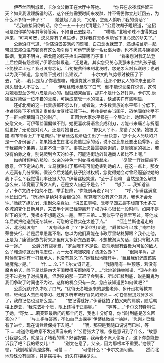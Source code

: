 　　伊蒂丝回到城堡，卡尔文公爵正在大厅中等她。
　　“你只在永夜城停留三天？如果我没理解错的话，这个任务需要时间来发酵，并不需要你立刻赶回去，为什么不多待一阵子？”
　　她皱起了眉头，“父亲，您派人偷听了我的谈话？”
　　“若我直接问你的话，你会一五一十交代清楚么？”公爵吹胡子瞪眼道，“这招可是跟你学的与其等待答案，不如自己去探寻。”
　　“噗嗤，”北地珍珠不由得笑出声来，“可喜可贺，您总算有了点进步，这样我在无冬也能省下担心您的功夫了。”
　　公爵没好气道，“你还没回答我的问题呢，自己走也就罢了，还想把兰斯一起带过去那位温布顿真有这么吸引你？可他宁愿娶一名女巫为妻，也不愿意与康德家联姻，我真不明白，把戈隆的孩子抬出来算哪门子事！”
　　“看来您对我无法登上后位颇有怨言啊，”伊蒂丝斜眼道，“还是说，其实您只关心我那未出世的孩子能不能接过王冠？我可没有忘记，当初提费科来到北境时，您是怎么对我说的；也别以为我不知道，您向陛下提过什么建议。”
　　卡尔文的气势顿时被压了下去，“我……我只是为了你着想嘛，难道你就不觉得，让那个野女人的种来出这种风头很让人不甘么……”
　　伊蒂丝暗地里叹了口气，倒不能说父亲在说谎，这句为她着想至少有八成是真心的，但就结果而言，那并不是什么好打算。卡尔文.康德或许能做一位不错的父亲，可换成掌管一地的领主，缺点实在有些明显。
　　还好北境的这一代贵族都不怎么样，或者说，大多数贵族的水平都十分低下，也难怪陛下不想再让贵族制度继续延续下去。换作是她来当国王，恐怕同样接受不了一群白痴糟蹋自己的财产。
　　正因为大家水平都在一个层次上，她理应好声安慰父亲，可伊蒂丝偏偏做不到。她更喜欢将语言变成利刃，若能带来痛苦与折磨就更好了无论是对别人，还是对她自己。
　　“野女人？不，您错了父亲，她被戈隆.温布顿看上并不是偶然。”伊蒂丝边说着边生出了一丝快意，“那个女人欠缺的只是一个身份罢了，如果她出生在北地贵族世家的话，说不定比您还要出色得多，至于我那两个弟弟，就更不值一提了。事实上您最需要感谢的，是康德家的祖上，若没有伯爵之身，别说爬到今天的位子，可能连街边的普通商人都比不上呢。”
　　如她所预料的那般，父亲的神色一时变得难看起来。
　　“尽管一开始百般不愿意，但下定决心后，立马就供出了那些有可能危害到她的人，在这一点上，那女人还真有几分果断。假设今后戈隆的孩子接过权柄，您觉得她会对曾经逼迫过她的我下手么？我觉得几率还挺大的，”伊蒂丝轻笑道，“至于手段嘛，当然是怎么解恨怎么来，毕竟最了解女人的，还是女人自己不是么？”
　　“够了……我知道错了，”卡尔文终于招架不住，举手投降，“你能别再说了吗？”
　　“呼，”伊蒂丝满意地长出口气，“所以他是绝对不会继位的，就算陛下没有这个意思，我也不会允许。”她撩了撩长发，走到父亲身边，“说回正事吧，我尽早回去是不想落下太多无冬城的变化日新月异，来去半个月已经算离开了权力中心很长一段时间，如果不是陛下的交代，我根本不想跑这么一趟。至于三弟……我似乎早在信里写过，等他成年后就把他送到无冬城来，可您的记性实在太差了点。”
　　“但连兰斯也送走的话，北境就没有”
　　“没有继承者了？”伊蒂丝打断道，“爵位如今已成了纯粹的荣誉头衔，若是后辈愚蠢不堪，您以为他们真能在市政厅里站稳脚跟？我带走他，正是为了康德家族的将来那里有太多新东西要学，不想被淘汰的话，就只有融入其中一途。”
　　公爵仍有些犹豫，“罗兰陛下不是说，蛮荒地里有着极为可怕的敌人么？难道你就没有考虑过，万一无冬城被攻陷了该怎么办？”
　　“很简单啊，那时候就算你有一打继承人，也没有意义了。”她轻松地摊开手，“而且我们还应该感谢魔鬼才是。”
　　“什……么？”卡尔文讶异道。
　　“我隐隐有一种预感，若没有魔鬼的话，陛下早就将四大王国搅得天翻地覆了……”北地珍珠撇嘴道，“现在的稳定不过是为了对抗魔鬼，但剧变的那一天迟早会到来，所以归根到底，说是魔鬼为我们争取了时间也不为过。这样的机会只有一次，您应该知道要如何做吧？”
　　公爵沉默许久才叹了口气，“优待无冬城派来的那些老师、多开设初等教育班、继续送人去西境学习、还有多听市政厅官员的建议……你在信里提过好多次了，我的记忆也没那么差。”
　　“您记得就好，”伊蒂丝拍了拍父亲的肩膀，随后朝楼上走去，“我先去补个觉，晚上还得干正事呢。”
　　“等等……”卡尔文转身叫住了她，“野女……莉芙亚最后问的那个问题，我也十分好奇，你当时到底是怎么回答的？”
　　“与其等待答案，不如自己去探寻”伊蒂丝微微一笑道，“您刚才已经有了进步，现在请继续保持下去吧。”
　　“喂，那只是我随口说说而已啦，等下……难道你是故意不发出声音来的？”公爵张大了嘴，像是意识到了什么，“故意引我那么说，就是为了堵我的嘴？好罢好罢，我再也不派人偷听了，这下你总能告诉我了吧？我的乖女儿！”
　　“别太在意了，父亲，因为那根本不重要。”她顿了顿，“我倒希望真是这样，可惜……”
　　“可惜什么？”卡尔文追问道。
　　然而北地珍珠没有回答，只是摆摆手，消失在楼梯尽头。